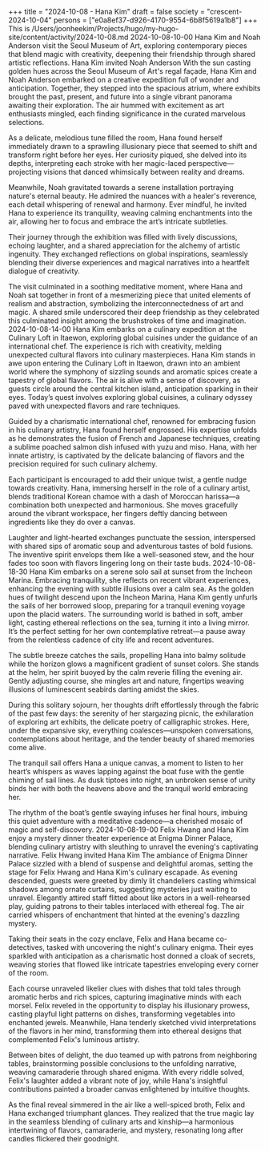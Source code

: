 +++
title = "2024-10-08 - Hana Kim"
draft = false
society = "crescent-2024-10-04"
persons = ["e0a8ef37-d926-4170-9554-6b8f5619a1b8"]
+++
This is /Users/joonheekim/Projects/hugo/my-hugo-site/content/activity/2024-10-08.md
2024-10-08-10-00
Hana Kim and Noah Anderson visit the Seoul Museum of Art, exploring contemporary pieces that blend magic with creativity, deepening their friendship through shared artistic reflections.
Hana Kim invited Noah Anderson
With the sun casting golden hues across the Seoul Museum of Art's regal façade, Hana Kim and Noah Anderson embarked on a creative expedition full of wonder and anticipation. Together, they stepped into the spacious atrium, where exhibits brought the past, present, and future into a single vibrant panorama awaiting their exploration. The air hummed with excitement as art enthusiasts mingled, each finding significance in the curated marvelous selections.

As a delicate, melodious tune filled the room, Hana found herself immediately drawn to a sprawling illusionary piece that seemed to shift and transform right before her eyes. Her curiosity piqued, she delved into its depths, interpreting each stroke with her magic-laced perspective—projecting visions that danced whimsically between reality and dreams.

Meanwhile, Noah gravitated towards a serene installation portraying nature's eternal beauty. He admired the nuances with a healer's reverence, each detail whispering of renewal and harmony. Ever mindful, he invited Hana to experience its tranquility, weaving calming enchantments into the air, allowing her to focus and embrace the art’s intricate subtleties.

Their journey through the exhibition was filled with lively discussions, echoing laughter, and a shared appreciation for the alchemy of artistic ingenuity. They exchanged reflections on global inspirations, seamlessly blending their diverse experiences and magical narratives into a heartfelt dialogue of creativity.

The visit culminated in a soothing meditative moment, where Hana and Noah sat together in front of a mesmerizing piece that united elements of realism and abstraction, symbolizing the interconnectedness of art and magic. A shared smile underscored their deep friendship as they celebrated this culminated insight among the brushstrokes of time and imagination.
2024-10-08-14-00
Hana Kim embarks on a culinary expedition at the Culinary Loft in Itaewon, exploring global cuisines under the guidance of an international chef. The experience is rich with creativity, melding unexpected cultural flavors into culinary masterpieces.
Hana Kim stands in awe upon entering the Culinary Loft in Itaewon, drawn into an ambient world where the symphony of sizzling sounds and aromatic spices create a tapestry of global flavors. The air is alive with a sense of discovery, as guests circle around the central kitchen island, anticipation sparking in their eyes. Today’s quest involves exploring global cuisines, a culinary odyssey paved with unexpected flavors and rare techniques. 

Guided by a charismatic international chef, renowned for embracing fusion in his culinary artistry, Hana found herself engrossed. His expertise unfolds as he demonstrates the fusion of French and Japanese techniques, creating a sublime poached salmon dish infused with yuzu and miso. Hana, with her innate artistry, is captivated by the delicate balancing of flavors and the precision required for such culinary alchemy.

Each participant is encouraged to add their unique twist, a gentle nudge towards creativity. Hana, immersing herself in the role of a culinary artist, blends traditional Korean chamoe with a dash of Moroccan harissa—a combination both unexpected and harmonious. She moves gracefully around the vibrant workspace, her fingers deftly dancing between ingredients like they do over a canvas.

Laughter and light-hearted exchanges punctuate the session, interspersed with shared sips of aromatic soup and adventurous tastes of bold fusions. The inventive spirit envelops them like a well-seasoned stew, and the hour fades too soon with flavors lingering long on their taste buds.
2024-10-08-18-30
Hana Kim embarks on a serene solo sail at sunset from the Incheon Marina. Embracing tranquility, she reflects on recent vibrant experiences, enhancing the evening with subtle illusions over a calm sea.
As the golden hues of twilight descend upon the Incheon Marina, Hana Kim gently unfurls the sails of her borrowed sloop, preparing for a tranquil evening voyage upon the placid waters. The surrounding world is bathed in soft, amber light, casting ethereal reflections on the sea, turning it into a living mirror. It’s the perfect setting for her own contemplative retreat—a pause away from the relentless cadence of city life and recent adventures.

The subtle breeze catches the sails, propelling Hana into balmy solitude while the horizon glows a magnificent gradient of sunset colors. She stands at the helm, her spirit buoyed by the calm reverie filling the evening air. Gently adjusting course, she mingles art and nature, fingertips weaving illusions of luminescent seabirds darting amidst the skies. 

During this solitary sojourn, her thoughts drift effortlessly through the fabric of the past few days: the serenity of her stargazing picnic, the exhilaration of exploring art exhibits, the delicate poetry of calligraphic strokes. Here, under the expansive sky, everything coalesces—unspoken conversations, contemplations about heritage, and the tender beauty of shared memories come alive.

The tranquil sail offers Hana a unique canvas, a moment to listen to her heart’s whispers as waves lapping against the boat fuse with the gentle chiming of sail lines. As dusk tiptoes into night, an unbroken sense of unity binds her with both the heavens above and the tranquil world embracing her. 

The rhythm of the boat’s gentle swaying infuses her final hours, imbuing this quiet adventure with a meditative cadence—a cherished mosaic of magic and self-discovery.
2024-10-08-19-00
Felix Hwang and Hana Kim enjoy a mystery dinner theater experience at Enigma Dinner Palace, blending culinary artistry with sleuthing to unravel the evening's captivating narrative.
Felix Hwang invited Hana Kim
The ambiance of Enigma Dinner Palace sizzled with a blend of suspense and delightful aromas, setting the stage for Felix Hwang and Hana Kim's culinary escapade. As evening descended, guests were greeted by dimly lit chandeliers casting whimsical shadows among ornate curtains, suggesting mysteries just waiting to unravel. Elegantly attired staff flitted about like actors in a well-rehearsed play, guiding patrons to their tables interlaced with ethereal fog. The air carried whispers of enchantment that hinted at the evening's dazzling mystery.

Taking their seats in the cozy enclave, Felix and Hana became co-detectives, tasked with uncovering the night's culinary enigma. Their eyes sparkled with anticipation as a charismatic host donned a cloak of secrets, weaving stories that flowed like intricate tapestries enveloping every corner of the room.

Each course unraveled likelier clues with dishes that told tales through aromatic herbs and rich spices, capturing imaginative minds with each morsel. Felix reveled in the opportunity to display his illusionary prowess, casting playful light patterns on dishes, transforming vegetables into enchanted jewels. Meanwhile, Hana tenderly sketched vivid interpretations of the flavors in her mind, transforming them into ethereal designs that complemented Felix's luminous artistry.

Between bites of delight, the duo teamed up with patrons from neighboring tables, brainstorming possible conclusions to the unfolding narrative, weaving camaraderie through shared enigma. With every riddle solved, Felix's laughter added a vibrant note of joy, while Hana's insightful contributions painted a broader canvas enlightened by intuitive thoughts.

As the final reveal simmered in the air like a well-spiced broth, Felix and Hana exchanged triumphant glances. They realized that the true magic lay in the seamless blending of culinary arts and kinship—a harmonious intertwining of flavors, camaraderie, and mystery, resonating long after candles flickered their goodnight.

